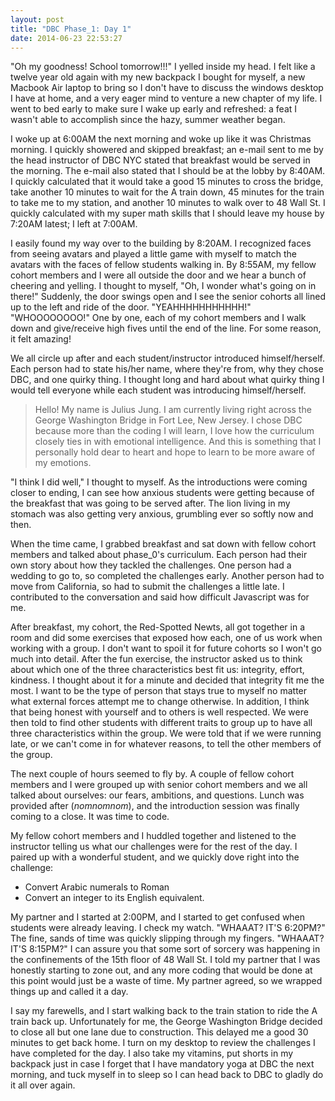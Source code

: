 ```yaml
---
layout: post
title: "DBC Phase_1: Day 1"
date: 2014-06-23 22:53:27
---
```


"Oh my goodness! School tomorrow!!!" I yelled inside my head. I felt like a twelve year old again with my new backpack I bought for myself, a new Macbook Air laptop to bring so I don't have to discuss the windows desktop I have at home, and a very eager mind to venture a new chapter of my life. I went to bed early to make sure I wake up early and refreshed: a feat I wasn't able to accomplish since the hazy, summer weather began.

I woke up at 6:00AM the next morning and woke up like it was Christmas morning. I quickly showered and skipped breakfast; an e-mail sent to me by the head instructor of DBC NYC stated that breakfast would be served in the morning. The e-mail also stated that I should be at the lobby by 8:40AM. I quickly calculated that it would take a good 15 minutes to cross the bridge, take another 10 minutes to wait for the A train down, 45 minutes for the train to take me to my station, and another 10 minutes to walk over to 48 Wall St. I quickly calculated with my super math skills that I should leave my house by 7:20AM latest; I left at 7:00AM.

I easily found my way over to the building by 8:20AM. I recognized faces from seeing avatars and played a little game with myself to match the avatars with the faces of fellow students walking in. By 8:55AM, my fellow cohort members and I were all outside the door and we hear a bunch of cheering and yelling. I thought to myself, "Oh, I wonder what's going on in there!" Suddenly, the door swings open and I see the senior cohorts all lined up to the left and ride of the door. "YEAHHHHHHHHHHH!" "WHOOOOOOOO!" One by one, each of my cohort members and I walk down and give/receive high fives until the end of the line. For some reason, it felt amazing!

We all circle up after and each student/instructor introduced himself/herself. Each person had to state his/her name, where they're from, why they chose DBC, and one quirky thing. I thought long and hard about what quirky thing I would tell everyone while each student was introducing himself/herself.

> Hello! My name is Julius Jung. I am currently living right across the George Washington Bridge in Fort Lee, New Jersey. I chose DBC because more than the coding I will learn, I love how the curriculum closely ties in with emotional intelligence. And this is something that I personally hold dear to heart and hope to learn to be more aware of my emotions.

"I think I did well," I thought to myself. As the introductions were coming closer to ending, I can see how anxious students were getting because of the breakfast that was going to be served after. The lion living in my stomach was also getting very anxious, grumbling ever so softly now and then.

When the time came, I grabbed breakfast and sat down with fellow cohort members and talked about phase_0's curriculum. Each person had their own story about how they tackled the challenges. One person had a wedding to go to, so completed the challenges early. Another person had to move from California, so had to submit the challenges a little late. I contributed to the conversation and said how difficult Javascript was for me.

After breakfast, my cohort, the Red-Spotted Newts, all got together in a room and did some exercises that exposed how each, one of us work when working with a group. I don't want to spoil it for future cohorts so I won't go much into detail. After the fun exercise, the instructor asked us to think about which one of the three characteristics best fit us: integrity, effort, kindness. I thought about it for a minute and decided that integrity fit me the most. I want to be the type of person that stays true to myself no matter what external forces attempt me to change otherwise. In addition, I think that being honest with yourself and to others is well respected. We were then told to find other students with different traits to group up to have all three characteristics within the group. We were told that if we were running late, or we can't come in for whatever reasons, to tell the other members of the group.

The next couple of hours seemed to fly by. A couple of fellow cohort members and I were grouped up with senior cohort members and we all talked about ourselves: our fears, ambitions, and questions. Lunch was provided after (*nomnomnom*), and the introduction session was finally coming to a close. It was time to code.

My fellow cohort members and I huddled together and listened to the instructor telling us what our challenges were for the rest of the day. I paired up with a wonderful student, and we quickly dove right into the challenge:

  * Convert Arabic numerals to Roman
  * Convert an integer to its English equivalent.

My partner and I started at 2:00PM, and I started to get confused when students were already leaving. I check my watch. "WHAAAT? IT'S 6:20PM?" The fine, sands of time was quickly slipping through my fingers. "WHAAAT? IT'S 8:15PM?" I can assure you that some sort of sorcery was happening in the confinements of the 15th floor of 48 Wall St. I told my partner that I was honestly starting to zone out, and any more coding that would be done at this point would just be a waste of time. My partner agreed, so we wrapped things up and called it a day.

I say my farewells, and I start walking back to the train station to ride the A train back up. Unfortunately for me, the George Washington Bridge decided to close all but one lane due to construction. This delayed me a good 30 minutes to get back home. I turn on my desktop to review the challenges I have completed for the day. I also take my vitamins, put shorts in my backpack just in case I forget that I have mandatory yoga at DBC the next morning, and tuck myself in to sleep so I can head back to DBC to gladly do it all over again.